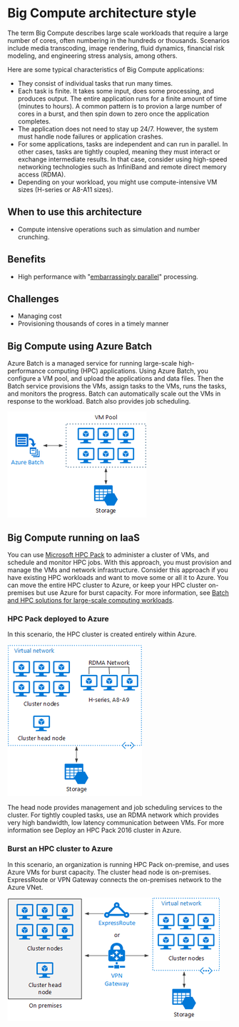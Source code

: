 # Big Compute architecture style

The term Big Compute describes large scale workloads that require a large number of cores, often numbering in the hundreds or thousands. Scenarios include media transcoding, image rendering, fluid dynamics, financial risk modeling, and engineering stress analysis, among others.

Here are some typical characteristics of Big Compute applications:

- They consist of individual tasks that run many times. 
- Each task is finite. It takes some input, does some processing, and produces output. The entire application runs for a finite amount of time (minutes to hours). A common pattern is to provion a large number of cores in a burst, and then spin down to zero once the application completes. 
- The application does not need to stay up 24/7. However, the system must handle node failures or application crashes.
- For some applications, tasks are independent and can run in parallel. In other cases, tasks are tightly coupled, meaning they must interact or exchange intermediate results. In that case, consider using high-speed networking technologies such as InfiniBand and remote direct memory access (RDMA). 
- Depending on your workload, you might use compute-intensive VM sizes (H-series or A8-A11 sizes).

## When to use this architecture

- Compute intensive operations such as simulation and number crunching.

## Benefits

- High performance with "[embarrassingly parallel][embarrassingly-parallel]" processing.

## Challenges

- Managing cost
- Provisioning thousands of cores in a timely manner

## Big Compute using Azure Batch

Azure Batch is a managed service for running large-scale high-performance computing (HPC) applications.
Using Azure Batch, you configure a VM pool, and upload the applications and data files. Then the Batch service provisions the VMs, assign tasks to the VMs, runs the tasks, and monitors the progress. Batch can automatically scale out the VMs in response to the workload. Batch also provides job scheduling.

![](./images/big-compute-batch.png) 

## Big Compute running on IaaS

You can use [Microsoft HPC Pack][hpc-pack] to administer a cluster of VMs, and schedule and monitor HPC jobs. With this approach, you must provision and manage the VMs and network infrastructure. Consider this approach if you have existing HPC workloads and want to move some or all it to Azure. You can move the entire HPC cluster to Azure, or keep your HPC cluster on-premises but use Azure for burst capacity. For more information, see [Batch and HPC solutions for large-scale computing workloads][batch-hpc-solutions].

### HPC Pack deployed to Azure

In this scenario, the HPC cluster is created entirely within Azure.

![](./images/big-compute-iaas.png) 
 
The head node provides management and job scheduling services to the cluster.  For tightly coupled tasks, use an RDMA network which provides very high bandwidth, low latency communication between VMs. For more information see Deploy an HPC Pack 2016 cluster in Azure.

### Burst an HPC cluster to Azure

In this scenario, an organization is running HPC Pack on-premise, and uses Azure VMs for burst capacity. The cluster head node is on-premises. ExpressRoute or VPN Gateway connects the on-premises network to the Azure VNet.

![](./images/big-compute-hybrid.png) 


[batch-hpc-solutions]: /azure/batch/batch-hpc-solutions
[embarrassingly-parallel]: https://en.wikipedia.org/wiki/Embarrassingly_parallel
[hpc-pack]: https://technet.microsoft.com/library/cc514029

 
